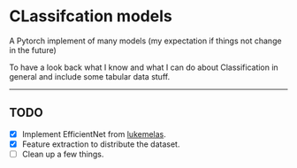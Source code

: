 # CLassifcation models
A Pytorch implement of many models (my expectation if things not change in the future)

To have a look back what I know and what I can do about Classification in general and include some tabular data stuff.

---

## TODO
- [x] Implement EfficientNet from [lukemelas](https://github.com/lukemelas/EfficientNet-PyTorch).
- [x] Feature extraction to distribute the dataset.
- [ ] Clean up a few things.
